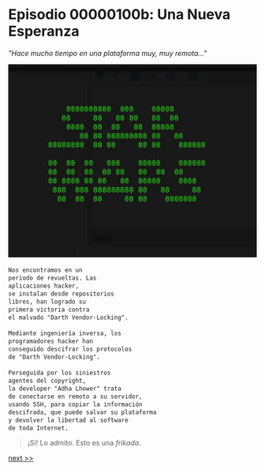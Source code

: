 

# Episodio 00000100b: Una Nueva Esperanza

_"Hace mucho tiempo en una plataforma muy, muy remota..."_

![](images/01-starwars.png)

```
Nos encontramos en un
periodo de revueltas. Las
aplicaciones hacker,
se instalan desde repositorios
libres, han logrado su
primera victoria contra
el malvado "Darth Vendor-Locking".

Mediante ingeniería inversa, los
programadores hacker han
conseguido descifrar los protocolos
de "Darth Vendor-Locking".

Perseguida por los siniestros
agentes del copyright,
la developer "Adha Lhower" trata
de conectarse en remoto a su servidor,
usando SSH, para copiar la información
descifrada, que puede salvar su plataforma
y devolver la libertad al software
de toda Internet.
```

> ¡Si! Lo admito. Esto es una _frikada_.

[next >>](02-starwars.md)
